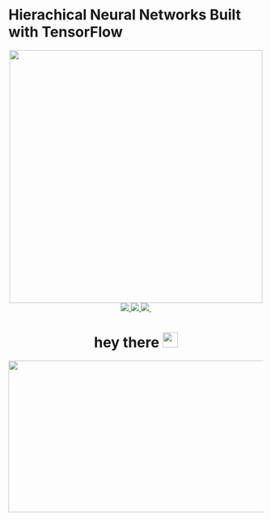 # Hierachical Neural Networks Built with TensorFlow
<div id="header" align="center">
  <img src="https://media.giphy.com/media/26xBtSyoi5hUUkCEo/giphy.gif" width="500"/>
  <div id="badges"  align="center">
    <a href="https://www.linkedin.com/in/josephlazarus1/">
      <img src="https://img.shields.io/badge/LinkedIn-blue?style=for-the-badge&logo=linkedin&logoColor=white&label=Joseph Lazarus">
    </a>
    <a href="https://www.linkedin.com/in/rickfontenot/">
     <img src="https://img.shields.io/badge/LinkedIn-blue?style=for-the-badge&logo=linkedin&logoColor=white&label=Rick Fontenot"/>
    </a>
    <a href="https://www.linkedin.com/in/purirudick/">
      <img src="https://img.shields.io/badge/LinkedIn-blue?style=for-the-badge&logo=linkedin&logoColor=white&label=Puri Rudick"/>
    </a>
<img src="https://komarev.com/ghpvc/?username=rickfontenot&style=flat-square&color=blue" alt=""/>
 <h1>
    hey there
    <img src="https://media.giphy.com/media/hvRJCLFzcasrR4ia7z/giphy.gif" width="30px"/>
  </h1>
</div>
<div align="center">
  <img src="https://media.giphy.com/media/dWesBcTLavkZuG35MI/giphy.gif" width="600" height="300"/>


